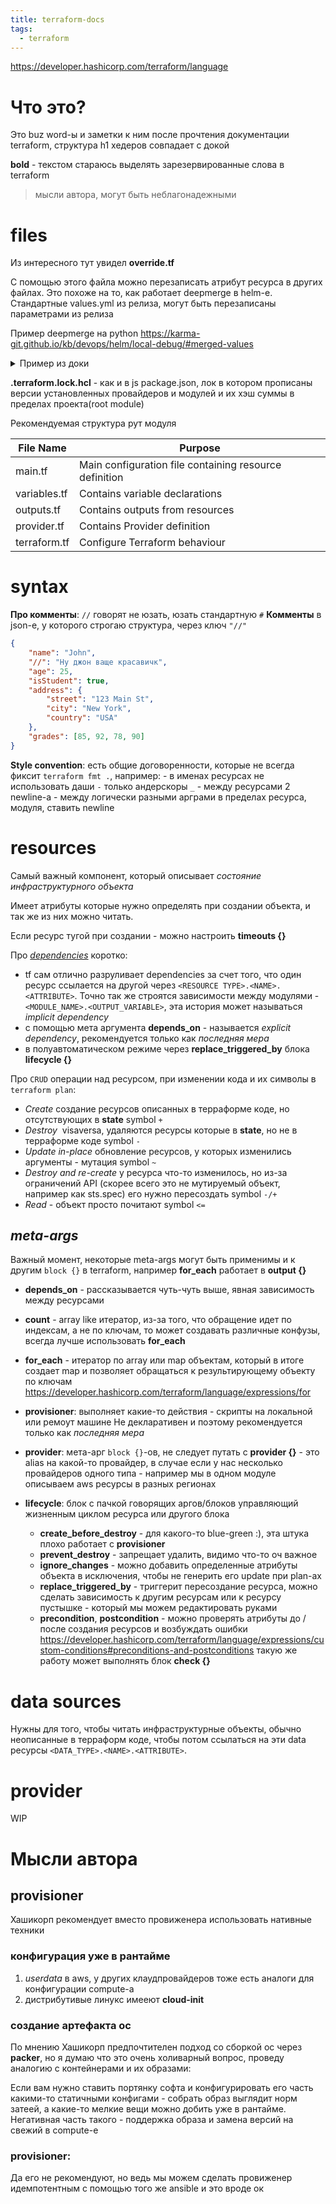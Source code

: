 ```yaml
---
title: terraform-docs
tags:
  - terraform
---
```


https://developer.hashicorp.com/terraform/language

# Что это?

Это buz word-ы и заметки к ним после прочтения документации terraform, структура h1 хедеров совпадает с докой

**bold** - текстом стараюсь выделять зарезервированные слова в terraform
> мысли автора, могут быть неблагонадежными

# files
Из интересного тут увидел **override.tf**

С помощью этого файла можно перезаписать атрибут ресурса в других файлах. Это похоже на то, как работает deepmerge в helm-е. Стандартные values.yml из релиза, могут быть перезаписаны параметрами из релиза

Пример deepmerge на python https://karma-git.github.io/kb/devops/helm/local-debug/#merged-values

<details>
  <summary>Пример из доки</summary>
  
If you have a Terraform configuration `example.tf` with the following contents:

```hcl
resource "aws_instance" "web" {
  instance_type = "t2.micro"
  ami           = "ami-408c7f28"
}
```

...and you created a file `override.tf` containing the following:

```hcl
resource "aws_instance" "web" {
  ami = "foo"
}
```

Terraform will merge the latter into the former, behaving as if the original configuration had been as follows:

```hcl
resource "aws_instance" "web" {
  instance_type = "t2.micro"
  ami           = "foo"
}
```

</details>

**.terraform.lock.hcl** - как и в js package.json, лок в котором прописаны версии установленных провайдеров и модулей и их хэш суммы в пределах проекта(root module)

Рекомендуемая структура рут модуля

| File Name    | Purpose                                                |
| ------------ | ------------------------------------------------------ |
| main.tf      | Main configuration file containing resource definition |
| variables.tf | Contains variable declarations                         |
| outputs.tf   | Contains outputs from resources                        |
| provider.tf  | Contains Provider definition                           |
| terraform.tf | Configure Terraform behaviour                          |


# syntax

**Про комменты**:  `//` говорят не юзать, юзать стандартную `#`
**Комменты** в json-е, у которого строгаю структура, через ключ `"//"`
```json
{
    "name": "John",
    "//": "Ну джон ваще красавичк",
    "age": 25,
    "isStudent": true,
    "address": {
        "street": "123 Main St",
        "city": "New York",
        "country": "USA"
    },
    "grades": [85, 92, 78, 90]
}
```
**Style convention**: есть общие договоренности, которые не всегда фиксит `terraform fmt .`, например:
	- в именах ресурсах не использовать даши `-` только андерскоры `_`
	- между ресурсами 2 newline-а
	- между логически разными арграми в пределах ресурса, модуля, ставить newline

# resources
Самый важный компонент, который описывает *состояние инфраструктурного объекта*

Имеет атрибуты которые нужно определять при создании объекта, и так же из них можно читать.

Если ресурс тугой при создании - можно настроить **timeouts {}**

Про [*dependencies*](https://developer.hashicorp.com/terraform/language/resources/behavior#resource-dependencies) коротко:

- tf сам отлично разруливает dependencies за счет того, что один ресурс ссылается на другой через `<RESOURCE TYPE>.<NAME>.<ATTRIBUTE>`. Точно так же строятся зависимости между модулями - `<MODULE_NAME>.<OUTPUT_VARIABLE>`, эта история может называться *implicit dependency*
- с помощью мета аргумента **depends_on** - называется *explicit dependency*, рекомендуется только как *последняя мера*
- в полуавтоматическом режиме через **replace_triggered_by** блока **lifecycle {}**

Про `CRUD` операции над ресурсом, при изменении кода и их символы в `terraform plan`:

-  _Create_ создание ресурсов описанных в терраформе коде, но отсутствующих в **state**
  symbol `+`
- _Destroy_  visaversa, удаляются ресурсы которые в **state**, но не в терраформе коде
  symbol `-` 
- _Update in-place_ обновление ресурсов, у которых изменились аргументы - мутация
	symbol `~`
- _Destroy and re-create_ у ресурса что-то изменилось, но из-за ограничений API (скорее всего это не мутируемый объект, например как sts.spec) его нужно пересоздать
	symbol `-/+`
- _Read_ - объект просто почитают
    symbol `<=` 

## *meta-args* 
Важный момент, некоторые meta-args могут быть применимы и к другим `block {}` в terraform, например **for_each** работает в **output {}**

- **depends_on** - рассказывается чуть-чуть выше, явная зависимость между ресурсами
- **count** - array like итератор, из-за того, что обращение идет по индексам, а не по ключам, то может создавать различные конфузы, всегда лучше использовать **for_each**
- **for_each** - итератор по array или map объектам, который в итоге создает map и позволяет обращаться к результирующему объекту по ключам
  https://developer.hashicorp.com/terraform/language/expressions/for
- **provisioner**: выполняет какие-то действия - скрипты на локальной или ремоут машине
  Не декларативен и поэтому рекомендуется только как *последняя мера*
- **provider**: мета-арг `block {}`-ов, не следует путать с **provider {}** - это alias на какой-то провайдер, в случае если у нас несколько провайдеров одного типа - например мы в одном модуле описываем aws ресурсы в разных регионах
- **lifecycle**: блок с пачкой говорящих аргов/блоков управляющий жизненным циклом ресурса или другого блока

	- **create_before_destroy** - для какого-то blue-green :), эта штука плохо работает с **provisioner**
	- **prevent_destroy** - запрещает удалить, видимо что-то оч важное
	- **ignore_changes** - можно добавить определенные атрибуты объекта в исключения, чтобы не генерить его update при plan-ах
	- **replace_triggered_by** - триггерит пересоздание ресурса, можно сделать зависимость к другим ресурсам или к ресурсу пустышке - который мы можем редактировать руками
	- **precondition**, **postcondition** - можно проверять атрибуты до / после создания ресурсов и возбуждать ошибки
	  https://developer.hashicorp.com/terraform/language/expressions/custom-conditions#preconditions-and-postconditions
	  такую же работу может выполнять блок **check {}**

# data sources
Нужны для того, чтобы читать инфраструктурные объекты, обычно неописанные в терраформ коде, чтобы потом ссылаться на эти data ресурсы `<DATA_TYPE>.<NAME>.<ATTRIBUTE>`.

# provider
WIP

# Мысли автора
## provisioner
Хашикорп рекомендует вместо провиженера использовать нативные техники
	
### конфигурация уже в рантайме
	
1. *userdata* в aws, у других клаудпровайдеров тоже есть аналоги для конфигурации compute-а
2. дистрибутивые линукс имееют **cloud-init**
	
### создание артефакта ос

По мнению Хашикорп предпочтителен подход со сборкой ос через **packer**, но я думаю что это очень холиварный вопрос, проведу аналогию с контейнерами и их образами:

Если вам нужно ставить портянку софта и конфигурировать его часть какими-то статичными конфигами - собрать образ выглядит норм затеей, а какие-то мелкие вещи можно добить уже в рантайме. Негативная часть такого - поддержка образа и замена версий на свежий в computе-е

### provisioner:
Да его не рекомендуют, но ведь мы можем сделать провиженер идемпотентным с помощью того же ansible и это вроде ок